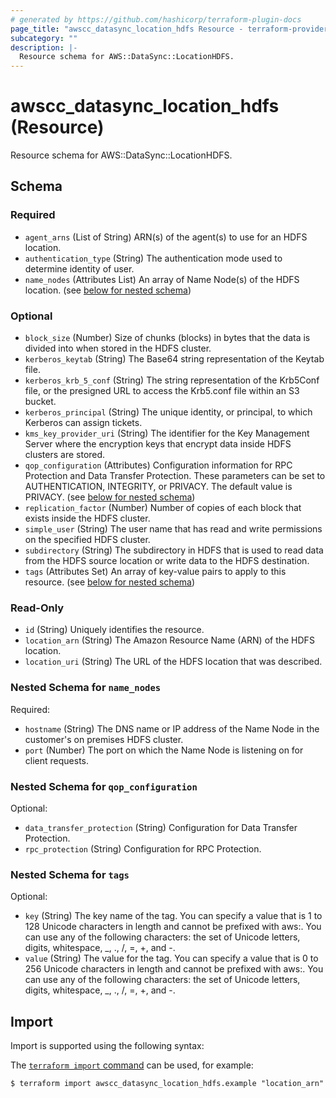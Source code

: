 ```yaml
---
# generated by https://github.com/hashicorp/terraform-plugin-docs
page_title: "awscc_datasync_location_hdfs Resource - terraform-provider-awscc"
subcategory: ""
description: |-
  Resource schema for AWS::DataSync::LocationHDFS.
---
```


# awscc_datasync_location_hdfs (Resource)

Resource schema for AWS::DataSync::LocationHDFS.



<!-- schema generated by tfplugindocs -->
## Schema

### Required

- `agent_arns` (List of String) ARN(s) of the agent(s) to use for an HDFS location.
- `authentication_type` (String) The authentication mode used to determine identity of user.
- `name_nodes` (Attributes List) An array of Name Node(s) of the HDFS location. (see [below for nested schema](#nestedatt--name_nodes))

### Optional

- `block_size` (Number) Size of chunks (blocks) in bytes that the data is divided into when stored in the HDFS cluster.
- `kerberos_keytab` (String) The Base64 string representation of the Keytab file.
- `kerberos_krb_5_conf` (String) The string representation of the Krb5Conf file, or the presigned URL to access the Krb5.conf file within an S3 bucket.
- `kerberos_principal` (String) The unique identity, or principal, to which Kerberos can assign tickets.
- `kms_key_provider_uri` (String) The identifier for the Key Management Server where the encryption keys that encrypt data inside HDFS clusters are stored.
- `qop_configuration` (Attributes) Configuration information for RPC Protection and Data Transfer Protection. These parameters can be set to AUTHENTICATION, INTEGRITY, or PRIVACY. The default value is PRIVACY. (see [below for nested schema](#nestedatt--qop_configuration))
- `replication_factor` (Number) Number of copies of each block that exists inside the HDFS cluster.
- `simple_user` (String) The user name that has read and write permissions on the specified HDFS cluster.
- `subdirectory` (String) The subdirectory in HDFS that is used to read data from the HDFS source location or write data to the HDFS destination.
- `tags` (Attributes Set) An array of key-value pairs to apply to this resource. (see [below for nested schema](#nestedatt--tags))

### Read-Only

- `id` (String) Uniquely identifies the resource.
- `location_arn` (String) The Amazon Resource Name (ARN) of the HDFS location.
- `location_uri` (String) The URL of the HDFS location that was described.

<a id="nestedatt--name_nodes"></a>
### Nested Schema for `name_nodes`

Required:

- `hostname` (String) The DNS name or IP address of the Name Node in the customer's on premises HDFS cluster.
- `port` (Number) The port on which the Name Node is listening on for client requests.


<a id="nestedatt--qop_configuration"></a>
### Nested Schema for `qop_configuration`

Optional:

- `data_transfer_protection` (String) Configuration for Data Transfer Protection.
- `rpc_protection` (String) Configuration for RPC Protection.


<a id="nestedatt--tags"></a>
### Nested Schema for `tags`

Optional:

- `key` (String) The key name of the tag. You can specify a value that is 1 to 128 Unicode characters in length and cannot be prefixed with aws:. You can use any of the following characters: the set of Unicode letters, digits, whitespace, _, ., /, =, +, and -.
- `value` (String) The value for the tag. You can specify a value that is 0 to 256 Unicode characters in length and cannot be prefixed with aws:. You can use any of the following characters: the set of Unicode letters, digits, whitespace, _, ., /, =, +, and -.

## Import

Import is supported using the following syntax:

The [`terraform import` command](https://developer.hashicorp.com/terraform/cli/commands/import) can be used, for example:

```shell
$ terraform import awscc_datasync_location_hdfs.example "location_arn"
```
